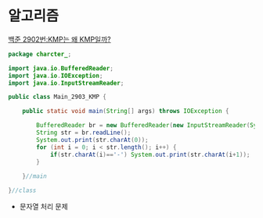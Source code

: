 # 알고리즘
[백준 2902번:KMP는 왜 KMP일까?](https://www.acmicpc.net/problem/2902)
```java
package charcter_;

import java.io.BufferedReader;
import java.io.IOException;
import java.io.InputStreamReader;

public class Main_2903_KMP {

	public static void main(String[] args) throws IOException {

		BufferedReader br = new BufferedReader(new InputStreamReader(System.in));
		String str = br.readLine();
		System.out.print(str.charAt(0));
		for (int i = 0; i < str.length(); i++) {
			if(str.charAt(i)=='-') System.out.print(str.charAt(i+1));
		}
		
	}//main

}//class

```
- 문자열 처리 문제
